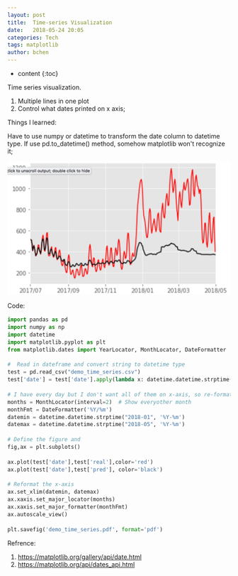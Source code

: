 ```yaml
---
layout: post
title:  Time-series Visualization
date:   2018-05-24 20:05
categories: Tech
tags: matplotlib
author: bchen
---
```


* content
{:toc}

Time series visualization.
1. Multiple lines in one plot
2. Control what dates printed on x axis;

Things I learned:

Have to use numpy or datetime to transform the date column to datetime type. If use pd.to_datetime() method, somehow matplotlib won't recognize it;






![Time series vis](/img/time_series_vis.png)


Code:

```python
import pandas as pd
import numpy as np
import datetime
import matplotlib.pyplot as plt
from matplotlib.dates import YearLocator, MonthLocator, DateFormatter

#  Read in dateframe and convert string to datetime type
test = pd.read_csv("demo_time_series.csv")
test['date'] = test['date'].apply(lambda x: datetime.datetime.strptime(x,'%Y-%m-%d'))

# I have every day but I don't want all of them on x-axis, so re-format them
months = MonthLocator(interval=2)  # Show everyother month
monthFmt = DateFormatter('%Y/%m')
datemin = datetime.datetime.strptime("2018-01", '%Y-%m')
datemax = datetime.datetime.strptime("2018-05", '%Y-%m')

# Define the figure and 
fig,ax = plt.subplots()

ax.plot(test['date'],test['real'],color='red')
ax.plot(test['date'],test['pred'], color='black')

# Reformat the x-axis
ax.set_xlim(datemin, datemax)
ax.xaxis.set_major_locator(months)
ax.xaxis.set_major_formatter(monthFmt)
ax.autoscale_view()

plt.savefig('demo_time_series.pdf', format='pdf')
```

Refrence:
1. https://matplotlib.org/gallery/api/date.html
2. https://matplotlib.org/api/dates_api.html
